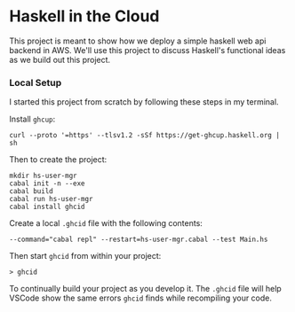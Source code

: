 # Haskell in the Cloud

This project is meant to show how we deploy a simple haskell web api backend in AWS.
We'll use this project to discuss Haskell's functional ideas as we build out this project.

### Local Setup

I started this project from scratch by following these steps in my terminal.

Install `ghcup`:
```console
curl --proto '=https' --tlsv1.2 -sSf https://get-ghcup.haskell.org | sh
```

Then to create the project:
```console
mkdir hs-user-mgr
cabal init -n --exe
cabal build
cabal run hs-user-mgr
cabal install ghcid
```

Create a local `.ghcid` file with the following contents:
```console
--command="cabal repl" --restart=hs-user-mgr.cabal --test Main.hs
```
Then start `ghcid` from within your project:
```console
> ghcid
```

To continually build your project as you develop it. The `.ghcid` file will help VSCode show the same errors `ghcid` finds while recompiling your code.


### 